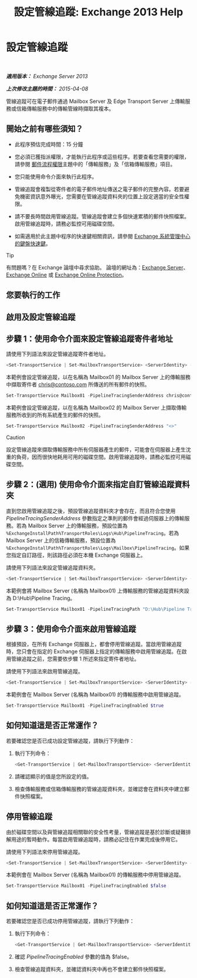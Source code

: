﻿---
title: '設定管線追蹤: Exchange 2013 Help'
TOCTitle: 設定管線追蹤
ms:assetid: 10293c83-2157-474e-840d-942e064a4672
ms:mtpsurl: https://technet.microsoft.com/zh-tw/library/JJ916678(v=EXCHG.150)
ms:contentKeyID: 52062515
ms.date: 05/21/2018
mtps_version: v=EXCHG.150
ms.translationtype: MT
---

# 設定管線追蹤

 

_**適用版本：** Exchange Server 2013_

_**上次修改主題的時間：** 2015-04-08_

管線追蹤可在電子郵件通過 Mailbox Server 及 Edge Transport Server 上傳輸服務或信箱傳輸服務中的傳輸管線時擷取其複本。

## 開始之前有哪些須知？

  - 此程序預估完成時間：15 分鐘

  - 您必須已獲指派權限，才能執行此程序或這些程序。若要查看您需要的權限，請參閱 [郵件流程權限](mail-flow-permissions-exchange-2013-help.md)主題中的「傳輸服務」及「信箱傳輸服務」項目。

  - 您只能使用命令介面來執行此程序。

  - 管線追蹤會複製從寄件者的電子郵件地址傳送之電子郵件的完整內容。若要避免機密資訊意外曝光，您需要在管線追蹤資料夾的位置上設定適當的安全性權限。

  - 請不要長時間啟用管線追蹤。管線追蹤會建立多個快速累積的郵件快照檔案。啟用管線追蹤時，請務必監控可用磁碟空間。

  - 如需適用於此主題中程序的快速鍵相關資訊，請參閱 [Exchange 系統管理中心的鍵盤快速鍵](keyboard-shortcuts-in-the-exchange-admin-center-exchange-online-protection-help.md)。


> [!TIP]  
> 有問題嗎？在 Exchange 論壇中尋求協助。 論壇的網址為：<a href="https://go.microsoft.com/fwlink/p/?linkid=60612">Exchange Server</a>、 <a href="https://go.microsoft.com/fwlink/p/?linkid=267542">Exchange Online</a> 或 <a href="https://go.microsoft.com/fwlink/p/?linkid=285351">Exchange Online Protection</a>。




## 您要執行的工作

## 啟用及設定管線追蹤

## 步驟 1：使用命令介面來設定管線追蹤寄件者地址

請使用下列語法來設定管線追蹤寄件者地址。

```powershell
<Set-TransportService | Set-MailboxTransportService> <ServerIdentity> -PipelineTracingSenderAddress <SMTPAddress | "<>">
```

本範例會設定管線追蹤，以在名稱為 Mailbox01 的 Mailbox Server 上的傳輸服務中擷取寄件者 chris@contoso.com 所傳送的所有郵件的快照。

```powershell
Set-TransportService Mailbox01 -PipelineTracingSenderAddress chris@contoso.com
```

本範例會設定管線追蹤，以在名稱為 Mailbox02 的 Mailbox Server 上擷取傳輸服務所收到的所有系統產生的郵件的快照。

```powershell
Set-TransportService Mailbox02 -PipelineTracingSenderAddress "<>"
```


> [!CAUTION]  
> 設定管線追蹤來擷取傳輸服務中所有伺服器產生的郵件，可能會在伺服器上產生沈重的負荷，因而很快地耗用可用的磁碟空間。啟用管線追蹤時，請務必監控可用磁碟空間。




## 步驟 2：(選用) 使用命令介面來指定自訂管線追蹤資料夾

直到您啟用管線追蹤之後，預設管線追蹤資料夾才會存在，而且符合您使用 *PipelineTracingSenderAddress* 參數指定之準則的郵件會經過伺服器上的傳輸服務。若為 Mailbox Server 上的傳輸服務，預設位置為 `%ExchangeInstallPath%TransportRoles\Logs\Hub\PipelineTracing`。若為 Mailbox Server 上的信箱傳輸服務，預設位置為 `%ExchangeInstallPath%TransportRoles\Logs\Mailbox\PipelineTracing`。如果您指定自訂路徑，則該路徑必須在本機 Exchange 伺服器上。

請使用下列語法來設定管線追蹤資料夾。

```powershell
<Set-TransportService | Set-MailboxTransportService> <ServerIdentity> -PipelineTracingPath <LocalFilePath>
```

本範例會將 Mailbox Server (名稱為 Mailbox01) 上傳輸服務的管線追蹤資料夾設為 D:\\Hub\\Pipeline Tracing。

```powershell
Set-TransportService Mailbox01 -PipelineTracingPath "D:\Hub\Pipeline Tracing"
```

## 步驟 3：使用命令介面來啟用管線追蹤

根據預設，在所有 Exchange 伺服器上，都會停用管線追蹤。當啟用管線追蹤時，您只會在指定的 Exchange 伺服器上指定的傳輸服務中啟用管線追蹤。在啟用管線追蹤之前，您需要依步驟 1 所述來指定寄件者地址。

請使用下列語法來啟用管線追蹤。

```powershell
<Set-TransportService | Set-MailboxTransportService> <ServerIdentity> -PipelineTracingEnabled $true
```

本範例會在 Mailbox Server (名稱為 Mailbox01) 的傳輸服務中啟用管線追蹤。

```powershell
Set-TransportService Mailbox01 -PipelineTracingEnabled $true
```

## 如何知道這是否正常運作？

若要確認您是否已成功設定管線追蹤，請執行下列動作：

1.  執行下列命令：
    
    ```powershell
    <Get-TransportService | Get-MailboxTransportService> <ServerIdentity> | Format-List PipelineTracing*
    ```

2.  請確認顯示的值是您所設定的值。

3.  檢查傳輸服務或信箱傳輸服務的管線追蹤資料夾，並確認會在資料夾中建立郵件快照檔案。

## 停用管線追蹤

由於磁碟空間以及與管線追蹤相關聯的安全性考量，管線追蹤是基於診斷或疑難排解用途的暫時動作。每當啟用管線追蹤時，請務必記住在作業完成後停用它。

請使用下列語法來停用管線追蹤。

```powershell
<Set-TransportService | Set-MailboxTransportService> <ServerIdentity> -PipelineTracingEnabled $false
```

本範例會在 Mailbox Server (名稱為 Mailbox01) 的傳輸服務中停用管線追蹤。

```powershell
Set-TransportService Mailbox01 -PipelineTracingEnabled $false
```

## 如何知道這是否正常運作？

若要確認您是否已成功停用管線追蹤，請執行下列動作：

1.  執行下列命令：
    
    ```powershell
    <Get-TransportService | Get-MailboxTransportService> <ServerIdentity> | Format-List PipelineTracingEnabled
    ```

2.  確認 *PipelineTracingEnabled* 參數的值為 $false。

3.  檢查管線追蹤資料夾，並確認資料夾中再也不會建立郵件快照檔案。

